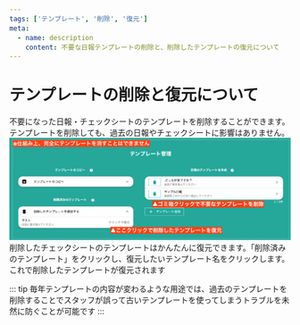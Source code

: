 ```yaml
---
tags: ['テンプレート', '削除', '復元']
meta:
  - name: description
    content: 不要な日報テンプレートの削除と、削除したテンプレートの復元について
---
```

# テンプレートの削除と復元について<Badge text="管理者向け" />
不要になった日報・チェックシートのテンプレートを削除することができます。テンプレートを削除しても、過去の日報やチェックシートに影響はありません。
![](./template/t22.png)
削除したチェックシートのテンプレートはかんたんに復元できます。「削除済みのテンプレート」をクリックし、復元したいテンプレート名をクリックします。これで削除したテンプレートが復元されます

::: tip
毎年テンプレートの内容が変わるような用途では、過去のテンプレートを削除することでスタッフが誤って古いテンプレートを使ってしまうトラブルを未然に防ぐことが可能です
:::
